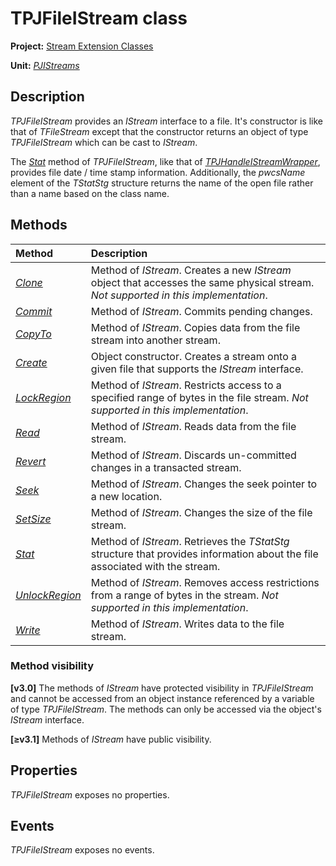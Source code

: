 # TPJFileIStream class

**Project:** [Stream Extension Classes](../API.md)

**Unit:** [_PJIStreams_](./PJIStreams.md)

## Description

_TPJFileIStream_ provides an _IStream_ interface to a file. It's constructor is like that of _TFileStream_ except that the constructor returns an object of type _TPJFileIStream_ which can be cast to _IStream_.

The [_Stat_](TPJFileIStream-Stat.md) method of _TPJFileIStream_, like that of [_TPJHandleIStreamWrapper_](./TPJHandleIStreamWrapper.md), provides file date / time stamp information. Additionally, the _pwcsName_ element of the _TStatStg_ structure returns the name of the open file rather than a name based on the class name.

## Methods

| Method | Description |
|:-------|:------------|
| [_Clone_](TPJIStreamWrapper-Clone.md) | Method of _IStream_. Creates a new _IStream_ object that accesses the same physical stream. _Not supported in this implementation_. |
| [_Commit_](TPJIStreamWrapper-Commit.md) | Method of _IStream_. Commits pending changes. |
| [_CopyTo_](TPJIStreamWrapper-CopyTo.md) | Method of _IStream_. Copies data from the file stream into another stream. |
| [_Create_](TPJFileIStream-Create.md) | Object constructor. Creates a stream onto a given file that supports the _IStream_ interface. |
| [_LockRegion_](TPJIStreamWrapper-LockRegion.md) | Method of _IStream_. Restricts access to a specified range of bytes in the file stream. _Not supported in this implementation_. |
| [_Read_](TPJIStreamWrapper-Read.md) | Method of _IStream_. Reads data from the file stream. |
| [_Revert_](TPJIStreamWrapper-Revert.md) | Method of _IStream_. Discards un-committed changes in a transacted stream. |
| [_Seek_](TPJIStreamWrapper-Seek.md) | Method of _IStream_. Changes the seek pointer to a new location. |
| [_SetSize_](TPJIStreamWrapper-SetSize.md) | Method of _IStream_. Changes the size of the file stream. |
| [_Stat_](TPJFileIStream-Stat.md) | Method of _IStream_. Retrieves the _TStatStg_ structure that provides information about the file associated with the stream. |
| [_UnlockRegion_](TPJIStreamWrapper-UnlockRegion.md) | Method of _IStream_. Removes access restrictions from a range of bytes in the stream. _Not supported in this implementation_. |
| [_Write_](TPJIStreamWrapper-Write.md) | Method of _IStream_. Writes data to the file stream. |

### Method visibility

**[v3.0]** The methods of _IStream_ have protected visibility in _TPJFileIStream_ and cannot be accessed from an object instance referenced by a variable of type _TPJFileIStream_. The methods can only be accessed via the object's _IStream_ interface.

**[≥v3.1]** Methods of _IStream_ have public visibility.

## Properties

_TPJFileIStream_ exposes no properties.

## Events

_TPJFileIStream_ exposes no events.
